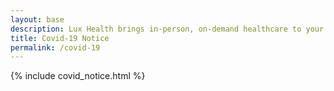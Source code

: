 ```yaml
---
layout: base
description: Lux Health brings in-person, on-demand healthcare to your home, work, or vacation.
title: Covid-19 Notice
permalink: /covid-19
---
```

{% include covid_notice.html %}